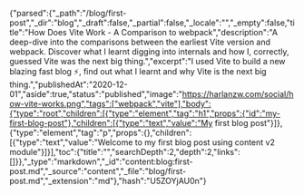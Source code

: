 {"parsed":{"_path":"/blog/first-post","_dir":"blog","_draft":false,"_partial":false,"_locale":"","_empty":false,"title":"How Does Vite Work - A Comparison to webpack","description":"A deep-dive into the comparisons between the earliest Vite version and webpack. Discover what I learnt digging into internals and how I, correctly, guessed Vite was the next big thing.","excerpt":"I used Vite to build a new blazing fast blog ⚡, find out what I learnt and why Vite is the next big thing.","publishedAt":"2020-12-01","aside":true,"status":"published","image":"https://harlanzw.com/social/how-vite-works.png","tags":["webpack","vite"],"body":{"type":"root","children":[{"type":"element","tag":"h1","props":{"id":"my-first-blog-post"},"children":[{"type":"text","value":"My first blog post"}]},{"type":"element","tag":"p","props":{},"children":[{"type":"text","value":"Welcome to my first blog post using content v2 module"}]}],"toc":{"title":"","searchDepth":2,"depth":2,"links":[]}},"_type":"markdown","_id":"content:blog:first-post.md","_source":"content","_file":"blog/first-post.md","_extension":"md"},"hash":"U5ZOYjAU0n"}